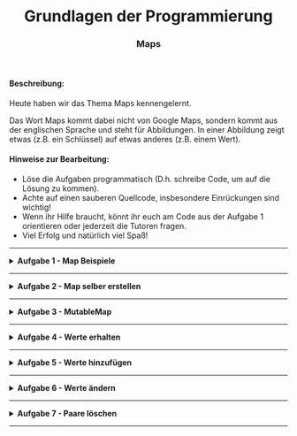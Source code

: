 <h1 align="center">Grundlagen der Programmierung</h1>
<h3 align="center">Maps</h3>
<br>

#### Beschreibung:

Heute haben wir das Thema Maps kennengelernt.

Das Wort Maps kommt dabei nicht von Google Maps, sondern kommt aus der englischen 
Sprache und steht für Abbildungen. In einer Abbildung zeigt etwas
(z.B. ein Schlüssel) auf etwas anderes (z.B. einem Wert).


#### Hinweise zur Bearbeitung:

- Löse die Aufgaben programmatisch (D.h. schreibe Code, um auf die Lösung zu kommen).
- Achte auf einen sauberen Quellcode, insbesondere Einrückungen sind wichtig!
- Wenn ihr Hilfe braucht, könnt ihr euch am Code aus der Aufgabe 1 orientieren
oder jederzeit die Tutoren fragen.
- Viel Erfolg und natürlich viel Spaß!

---

<details>
<summary> <b> Aufgabe 1 - Map Beispiele </b> </summary>

Heute hast du in der Vorlesung Maps und MutableMaps kennengelernt.
Eine Map ist eine Anordnung von Paaren (englisch: entry).
Ein Paar besteht dabei aus einem Schlüssel (englisch: key) und einem Wert (englisch: value).  
- Schaue dir die Datei in Aufgabe1 an und versuche diese zu verstehen. 
- Setze einen Breakpoint in Zeile 6 und führe den Code im Debug-Modus Zeile für Zeile aus. 

**Modul für die Aufgabe:** *Aufgabe1*  
**Datei für die Aufgabe:** *01_MapBeispiele.kt*

</details>

---

<details>
<summary> <b> Aufgabe 2 - Map selber erstellen </b> </summary>

In dieser Aufgabe üben wir das Erstellen von Maps.  
Wenn ihr Hilfe braucht, schaut euch an, wie eine Map bzw. 
eine MutableMap in Aufgabe1 erstellt wurde.  
 
- Vervollständige zuerst die map `telefonNummerListe`, sodass sie zu Beginn diese Paare hat:
    - "Peter" --> 2487503
    - "Bernd" --> 3465081
    - "Ludolf" --> 3985292

- Vervollständige nun die map mit dem Namen `stringToInt`, sodass der Schlüssel 
vom Typ String und der Wert vom Typ Int ist. Zusätzlich soll die Map zu Beginn diese Paare haben:
  -  "Mara" -> 3468789
  -  "Tina" -> 9834620
  -  "Lorelei" -> 4698302



**Modul für die Aufgabe:** *Aufgabe2*  
**Datei für die Aufgabe:** *2_MapsAnlegen.kt*


</details>

---

<details>
<summary> <b> Aufgabe 3 - MutableMap </b> </summary>


a) Erstelle eine Map über Waren und ihren Preisen.
- Erstelle eine Map, der Schlüssel ist vom Typ String und
  der Wert ist vom Typ Double.
- Die Map soll initial (also zu Beginn) mit folgenden Paaren gefüllt sein:  
  "Schokolade" -> 1.99  
  "Banane" -> 0.29  
  "Yoghurt" -> 0.49  
  "Müsli" -> 2.99

b) Erstelle eine MutableMap über Personennamen und ihren Lieblingstieren.
- Erstelle eine Map, der Schlüssel ist vom Typ String und
  der Wert ist vom Typ String.
- Die Map soll initial mit folgenden Paaren gefüllt sein:  
  "Berta" -> "Hunde"  
  "Frank" -> "Katzen"  
  "Luis" -> "Mäuse"  
  "Sylvia" -> "Eulen"

c) Erstelle eine Map über Hausnummern und der Hausfarbe.
- Erstelle eine Map, der Schlüssel ist vom Typ Int und 
  der Wert ist vom Typ String.
- Die Map soll initial mit folgenden Paaren gefüllt sein:  
  12 -> "Rot"  
  45 -> "Blau"  
  23 -> "Gelb"  
  28 -> "Grün"  

**Modul für die Aufgabe:** *Aufgabe3*  
**Datei für die Aufgabe:** *3_MapsAnlegen.kt*
</details>


---

<details>
<summary> <b> Aufgabe 4 - Werte erhalten </b>
</summary>

In dieser Aufgabe geht es darum, wie man Werte aus einer Map erhält.
Oftmals hat man einen Schlüssel (key) gegeben und möchte den Wert (value) 
haben, auf den der Schlüssel zeigt.

a) Gegeben ist folgende Map:  
Die Map mappt von Person zu ihrem Lieblingstier. Schreibe sie verbessert in die Datei.
    
    val personZuHaustier: Map<String, String> = mapOf( 
      "Berta" -> "Hunde"  
      "Frank" -> "Katzen"  
      "Luis" -> "Mäuse"  
      "Sylvia" -> "Eulen"
      "Hans" -> "Fau"
    )

- Verwende die Funktion get() oder die Index[] Schreibweise, 
wie in Aufgabe 1 oder in der Vorlesung gezeigt um folgende Werte auszugeben.
  - Was ist das Lieblingstier von Frank?
  - Was ist das Lieblingstier von Sylvia?
  - Was ist das Lieblingstier von Hans?
  
b) Gegeben ist folgende Map:  
Die Map mappt von Hausnummer zu Hausfarbe.

12 -> "Rot"  
45 -> "Blau"  
23 -> "Gelb"  
28 -> "Grün"  
36 -> "Lila"  
92 -> "Rosa"  

- Erstelle eine geeignete Map mit den genannten Paaren.
- Lese den Wert aus der Map aus und weise ihn einer Variable zu,   
gib dann die Variable in der Konsole aus.
- Verwende in deiner Lösung die Funktion get() oder die Index[] Schreibweise, um folgende Werte auszugeben.
  - Welche Hausfarbe hat das Haus mit der Nummer 28? 
  - Welche Hausfarbe hat das Haus mit der Nummer 45?
  - Welche Hausfarbe hat das Haus mit der Nummer 92?
  - Welche Hausfarbe hat das Haus mit der Nummer 12?



**Modul für die Aufgabe:** *Aufgabe4*  
**Datei für die Aufgabe:** *4_WerteAbfragen.kt*

</details>

---

<details>
<summary> <b> Aufgabe 5 - Werte hinzufügen </b>
</summary>

a) Gegeben ist folgende MutableMap:  
Die MutableMap mappt von Person zu ihrem Lieblingstier.

    val personZuHaustier: MutableMap<String, String> = mapOf( 
      "Berta" -> "Hunde"  
      "Frank" -> "Katzen"  
      "Luis" -> "Mäuse"  
      "Sylvia" -> "Eulen"
      "Hans" -> "Fau"
    )

- Füge der MutableMap die folgenden Paare hinzu, verwendet dazu eine Funktion 
oder Schreibweise aus der Vorlesung.
  - "Tim" -> "Schildkröte"
  - "Fabian" -> "Papagei"
  - "Jannik" -> "Schlange"

b)   
Was passiert, wenn du der MutableMap das Paar "Luis" -> "Mäuse" hinzufügst?  
Was passiert, wenn du der MutableMap das Paar "Bernd" -> "Igel" hinzufügst?

c)

- Erstelle eine passende MutableMap. Die MutableMap hat initial (zu Begin) folgende Paare:


    1 -> 2.5  
    2 -> 5.0  
    3 -> 7.5  
    4 -> 10.0


- Füge dann der Map folgende weitere Paare hinzu:


    10 -> 10.1
    25 -> 45.23
    99 -> 259.46

**Modul für die Aufgabe:** *Aufgabe5*  
**Datei für die Aufgabe:** *5_WerteHinzufügen.kt*

</details>

---
<details>
<summary> <b> Aufgabe 6 - Werte ändern </b>
</summary>

Wir können auch die Werte bereits vorhandener Paare ändern.
Schreibe deine Lösungen in die Datei für diese Aufgabe.

a) Gegeben ist folgende MutableMap:  
Die MutableMap mappt von einer Person zu ihrem Lieblingstier.

    val personZuHaustier: MutableMap<String, String> = mapOf( 
      "Berta" -> "Hunde"  
      "Frank" -> "Katzen"  
      "Luis" -> "Mäuse"  
      "Sylvia" -> "Eulen"
      "Hans" -> "Fau"
    )

- Verwende für die folgenden Teilaufgaben eine passende Funktion oder Schreibweise aus der Vorlesung.
  - Ändere den Wert des Paares "Berta" -> "Hunde" zu "Berta" -> "Esel"
  - Ändere den Wert des Paares "Sylvia" -> "Eulen" zu "Sylvia" -> "Pferde"
  - Ändere den Wert des Paares "Frank" -> "Katzen" zu "Frank" -> "Spechte"
  - Ändere den Wert des Paares "Luis" -> "Mäuse" zu "Luis" -> "Spechte"

b) Fragen:
- Kann eine Map oder MutableMap diese zwei Paare enthalten?  
    "Berta" -> "Hunde"    
    "Berta" -> "Hunde"
  - Falls nein, ändere nur einen Schlüssel oder nur einen Wert, 
  sodass eine Map oder MutableMap beide Paare enthalten kann.

**Modul für die Aufgabe:** *Aufgabe6*  
**Datei für die Aufgabe:** *6_WerteHinzufügen.kt*
</details>

---
<details>
<summary> <b> Aufgabe 7 - Paare löschen </b>
</summary>

In dieser Aufgabe geht es um das Löschen von Paaren in Maps.

Gegeben ist folgende MutableMap:  
Die MutableMap mappt von einer Person zu ihrem Lieblingstier.

"Berta" -> "Hunde"  
"Frank" -> "Katzen"  
"Luis" -> "Mäuse"  
"Sylvia" -> "Eulen"  
"Hans" -> "Fau"

a)
- Verwende für die folgenden Teilaufgaben eine Funktion oder Schreibweise aus der Vorlesung.
  - Verwende den Schlüssel "Frank", um das Paar "Frank" -> "Katzen" aus der MutableMap zu löschen.
  - Verwende den Schlüssel "Hans", um das Paar "Hans" -> "Fau" aus der MutableMap zu löschen.
    - Gebe die MutableMap aus. Die MutableMap sollte jetzt nur noch aus den folgenden Einträgen bestehen:  
        
      "Berta" -> "Hunde"  
      "Luis" -> "Mäuse"  
      "Sylvia" -> "Eulen"

b)
- Verwende jetzt den Schlüssel "Luis" und den Wert "Mäuse" um das Paar 
"Luis" -> "Mäuse" aus der MutableMap zu entfernen.  
Weise den Rückgabewert einer Variable zu und gib diese Variable in der Konsole aus.
  - Es sollte true ausgegeben werden. Stimmt das?

- Verwende jetzt die Funktion remove(schlüssel, wert) aus der Vorlesung 
(in der Vorlesung dargestellt als remove(key, value)) mit folgenden 
Schlüssel "Frank" und Wert "Mäuse". Weise den Rückgabewert einer Variable zu und gib 
diese Variable in der Konsole aus.
  - Was wird ausgegeben? Und wieso?



Bonusfrage - Wiederholung:

Wie wir wissen, können wir die Paare einer Map nicht verändern.
Da sie vom Typ Map und nicht vom Typ MutableMap ist.
- Was hast du letzte Woche gelernt, das du tun kannst, um eine veränderbare Kopie 
einer Map zu erhalten?

**Modul für die Aufgabe:** *Aufgabe7*  
**Datei für die Aufgabe:** *7_PaareLöschen.kt*
</details>

---